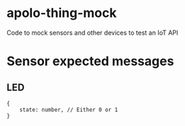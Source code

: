 # apolo-thing-mock
Code to mock sensors and other devices to test an IoT API

# Sensor expected messages

## LED

```
{
    state: number, // Either 0 or 1
}
```
